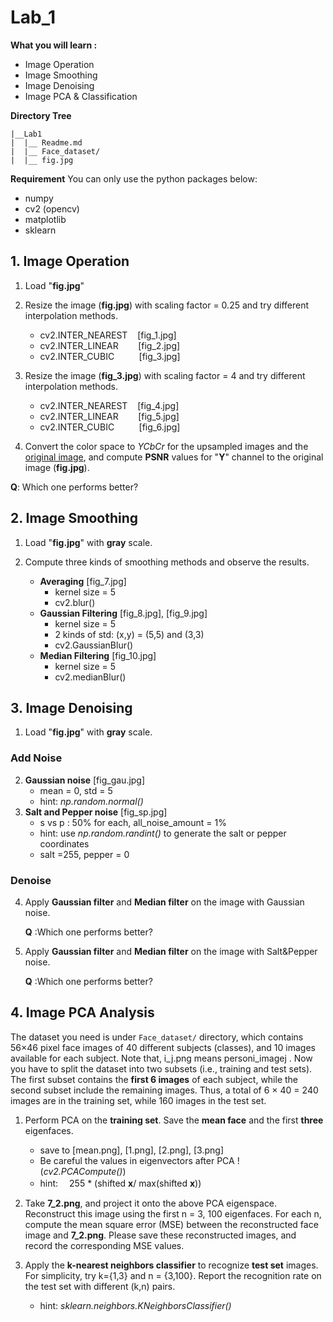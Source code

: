 ﻿# Lab_1 
**What you will learn :**
 - Image Operation
 - Image Smoothing
 - Image Denoising
 - Image PCA & Classification 


**Directory Tree**
```
|__Lab1
|  |__ Readme.md
|  |__ Face_dataset/
|  |__ fig.jpg
```

**Requirement**
You can only use the python packages below:

 - numpy
 - cv2 (opencv)
 - matplotlib
 - sklearn

## 1. Image Operation

1.	Load "**fig.jpg**"
2.	Resize the image (**fig.jpg**) with scaling factor = 0.25 and try different interpolation methods.
	
	- cv2.INTER_NEAREST&nbsp;&nbsp;&nbsp;  [fig_1.jpg] 
	- cv2.INTER_LINEAR     &nbsp;&nbsp;&nbsp;&nbsp;&nbsp;&nbsp;  [fig_2.jpg] 
	- cv2.INTER_CUBIC     &nbsp;&nbsp;&nbsp;&nbsp;&nbsp;&nbsp;&nbsp;&nbsp;  [fig_3.jpg]
3. Resize the image (**fig_3.jpg**) with scaling factor = 4 and try different interpolation methods.
	
	- cv2.INTER_NEAREST&nbsp;&nbsp;&nbsp;  [fig_4.jpg] 
	- cv2.INTER_LINEAR     &nbsp;&nbsp;&nbsp;&nbsp;&nbsp;&nbsp;  [fig_5.jpg] 
	- cv2.INTER_CUBIC     &nbsp;&nbsp;&nbsp;&nbsp;&nbsp;&nbsp;&nbsp;&nbsp;  [fig_6.jpg]
4.  Convert the color space to *YCbCr* for the upsampled images and the <u>original image</u>, and compute **PSNR** values for "**Y**" channel to the original image (**fig.jpg**).

**Q**: Which one performs better?

## 2. Image Smoothing
1.	Load "**fig.jpg**" with **gray** scale.
2.	Compute three kinds of smoothing methods and observe the results.
	
	- **Averaging**   [fig_7.jpg]
		- kernel size = 5
		- cv2.blur()
	-   **Gaussian Filtering** [fig_8.jpg], [fig_9.jpg]
		- kernel size = 5
		- 2 kinds of std: (x,y) = (5,5) and (3,3)
		- cv2.GaussianBlur()
	- **Median Filtering**  [fig_10.jpg]
		- kernel size = 5
		- cv2.medianBlur()

## 3. Image Denoising
1.	Load "**fig.jpg**" with **gray** scale.
### Add Noise
2.	 **Gaussian noise** [fig_gau.jpg]
		- mean = 0, std = 5
		- hint: *np.random.normal()*
3.	 **Salt and Pepper noise** [fig_sp.jpg]
		- s vs p : 50% for each,  all_noise_amount = 1%
		- hint: use *np.random.randint()* to generate the salt or pepper coordinates
		- salt =255,  pepper = 0	
### Denoise
4. Apply **Gaussian filter** and **Median filter** on  the image with Gaussian noise. 

	**Q** :Which one  performs better?
	
5. Apply **Gaussian filter** and **Median filter** on  the image with Salt&Pepper noise.

	**Q** :Which one  performs better?

## 4. Image PCA  Analysis
The dataset you need is under `Face_dataset/` directory, which contains 56×46 pixel face images of 40 different subjects (classes), and 10 images available for each subject. Note that, i_j.png means personi_imagej . Now you have to split the dataset into two subsets (i.e., training and test sets). The first subset contains the **first 6 images** of each subject, while the second subset include the remaining images. Thus, a total of 6 × 40 = 240 images are in the training set, while 160 images in the test set.

1. Perform PCA on the **training set**. Save the **mean face** and the first **three** eigenfaces.
	- save to [mean.png], [1.png], [2.png], [3.png]
	- Be careful the values in eigenvectors after PCA !  (*cv2.PCACompute()*)
	- hint: 　255 * (shifted **x**/ max(shifted **x**))

2. Take **7_2.png**, and project it onto the above PCA eigenspace. Reconstruct this image using the first n = 3, 100 eigenfaces. For each n, compute the mean square error (MSE) between the reconstructed face image and **7_2.png**. Please save these reconstructed images, and record the corresponding MSE values.

3. Apply the **k-nearest neighbors classifier** to recognize **test set** images. For simplicity, try k={1,3} and n = {3,100}.  Report the recognition rate on the test set with different (k,n) pairs.
	- hint: *sklearn.neighbors.KNeighborsClassifier()*


